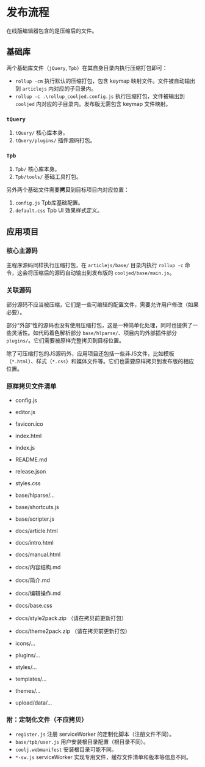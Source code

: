 # 发布流程

在线版编辑器包含的是压缩后的文件。


## 基础库

两个基础库文件（`jQuery`, `Tpb`）在其自身目录内执行压缩打包即可：

- `rollup -cm` 执行默认的压缩打包，包含 keymap 映射文件。文件被自动输出到 `articlejs` 内对应的子目录内。
- `rollup -c .\rollup_cooljed.config.js` 执行压缩打包，文件被输出到 `cooljed` 内对应的子目录内。发布版无需包含 keymap 文件映射。


### `tQuery`

1. `tQuery/` 核心库本身。
2. `tQuery/plugins/` 插件源码打包。


### `Tpb`

1. `Tpb/` 核心库本身。
2. `Tpb/tools/` 基础工具打包。

另外两个基础文件需要**拷贝**到目标项目内对应位置：

1. `config.js` Tpb库基础配置。
2. `default.css` Tpb UI 效果样式定义。


## 应用项目

### 核心主源码

主程序源码同样执行压缩打包，在 `articlejs/base/` 目录内执行 `rollup -c` 命令，这会将压缩后的源码自动输出到发布版的 `cooljed/base/main.js`。


### 关联源码

部分源码不应当被压缩，它们是一些可编辑的配置文件，需要允许用户修改（如果必要）。

部分“外部”性的源码也没有使用压缩打包，这是一种简单化处理，同时也提供了一些灵活性。如代码着色解析部分 `base/hlparse/`、项目内的外部插件部分 `plugins/`。它们需要被原样完整拷贝到目标位置。

除了可压缩打包的JS源码外，应用项目还包括一些非JS文件，比如模板（`*.html`）、样式（`*.css`）和媒体文件等。它们也需要原样拷贝到发布版的相应位置。


### 原样拷贝文件清单

- config.js
- editor.js
- favicon.ico
- index.html
- index.js
- README.md
- release.json
- styles.css

- base/hlparse/...
- base/shortcuts.js
- base/scripter.js

- docs/article.html
- docs/intro.html
- docs/manual.html
- docs/内容结构.md
- docs/简介.md
- docs/编辑操作.md
- docs/base.css
- docs/style2pack.zip （请在拷贝前更新打包）
- docs/theme2pack.zip （请在拷贝前更新打包）

- icons/...
- plugins/...
- styles/...
- templates/...
- themes/...
- upload/data/...


### 附：定制化文件（不应拷贝）

- `register.js` 注册 serviceWorker 的定制化脚本（注册文件不同）。
- `base/tpb/user.js` 用户安装根目录配置（根目录不同）。
- `coolj.webmanifest` 安装根目录可能不同。
- `*-sw.js` serviceWorker 实现专用文件，缓存文件清单和版本等信息不同。
